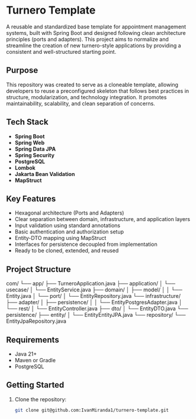 # Turnero Template

A reusable and standardized base template for appointment management systems, built with Spring Boot and designed following clean architecture principles (ports and adapters). This project aims to normalize and streamline the creation of new turnero-style applications by providing a consistent and well-structured starting point.

## Purpose

This repository was created to serve as a cloneable template, allowing developers to reuse a preconfigured skeleton that follows best practices in structure, modularization, and technology integration. It promotes maintainability, scalability, and clean separation of concerns.

## Tech Stack

- **Spring Boot**
- **Spring Web**
- **Spring Data JPA**
- **Spring Security**
- **PostgreSQL**
- **Lombok**
- **Jakarta Bean Validation**
- **MapStruct**

## Key Features

- Hexagonal architecture (Ports and Adapters)
- Clear separation between domain, infrastructure, and application layers
- Input validation using standard annotations
- Basic authentication and authorization setup
- Entity-DTO mapping using MapStruct
- Interfaces for persistence decoupled from implementation
- Ready to be cloned, extended, and reused

## Project Structure
com/
└── app/
    ├── TurneroApplication.java
    ├── application/
    │   └── usecase/
    │       └── EntityService.java
    ├── domain/
    │   ├── model/
    │   │   └── Entity.java
    │   └── port/
    │       └── EntityRepository.java
    └── infrastructure/
        ├── adapter/
        │   ├── persistence/
        │   │   └── EntityPostgresAdapter.java
        │   └── rest/
        │       └── EntityController.java
        ├── dto/
        │   └── EntityDTO.java
        └── persistence/
            ├── entity/
            │   └── EntityEntityJPA.java
            └── repository/
                └── EntityJpaRepository.java

## Requirements

- Java 21+
- Maven or Gradle
- PostgreSQL

## Getting Started

1. Clone the repository:
   ```bash
   git clone git@github.com:IvanMiranda1/turnero-template.git
